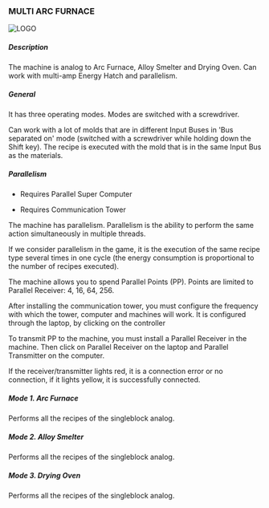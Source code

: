### MULTI ARC FURNACE

![LOGO](https://gtimpact.space/media/gregtech/ParArc.png)

##### Description

The machine is analog to Arc Furnace, Alloy Smelter and Drying Oven. Can work with multi-amp Energy Hatch and parallelism.

##### General

It has three operating modes. Modes are switched with a screwdriver. 

Can work with a lot of molds that are in different Input Buses in 'Bus separated on' mode (switched with a screwdriver while holding down the Shift key). The recipe is executed with the mold that is in the same Input Bus as the materials.

##### Parallelism

- Requires Parallel Super Computer


- Requires Communication Tower


The machine has parallelism. Parallelism is the ability to perform the same action simultaneously in multiple threads.


If we consider parallelism in the game, it is the execution of the same recipe type several times in one cycle (the energy consumption is proportional to the number of recipes executed).

The machine allows you to spend Parallel Points (PP). Points are limited to Parallel Receiver: 4, 16, 64, 256.


After installing the communication tower, you must configure the frequency with which the tower, computer and machines will work. It is configured through the laptop, by clicking on the controller

To transmit PP to the machine, you must install a Parallel Receiver in the machine. Then click on Parallel Receiver on the laptop and Parallel Transmitter on the computer.


If the receiver/transmitter lights red, it is a connection error or no connection, if it lights yellow, it is successfully connected.

##### Mode 1. Arc Furnace

Performs all the recipes of the singleblock analog.

##### Mode 2. Alloy Smelter

Performs all the recipes of the singleblock analog.

##### Mode 3. Drying Oven

Performs all the recipes of the singleblock analog.

